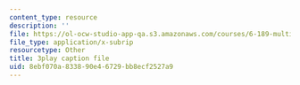 ```yaml
---
content_type: resource
description: ''
file: https://ol-ocw-studio-app-qa.s3.amazonaws.com/courses/6-189-multicore-programming-primer-january-iap-2007/8ebf070a833890e46729bb8ecf2527a9_qhH6ysHlaiM.srt
file_type: application/x-subrip
resourcetype: Other
title: 3play caption file
uid: 8ebf070a-8338-90e4-6729-bb8ecf2527a9
---
```

